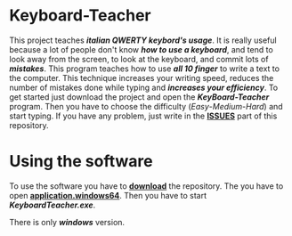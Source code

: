 # Keyboard-Teacher
This project teaches _**italian QWERTY keybord's usage**_. It is really useful because a lot of people don't know __*how to use a keyboard*__, and tend to look away from the screen, to look at the keyboard, and commit lots of **_mistakes_**. This program teaches how to use **_all 10 finger_** to  write a text to the computer. This technique increases your writing speed, reduces the number of mistakes done while typing and **_increases your efficiency_**. To get started just download the project and open the **_KeyBoard-Teacher_** program. Then you have to choose the difficulty (*Easy*-*Medium*-*Hard*) and start typing. If you have any problem, just write in the **[__ISSUES__](https://github.com/Prometal328/Keyboard-Teacher/issues)** part of this repository.

# Using the software
To use the software you have to **[download](https://github.com/Prometal328/Keyboard-Teacher/archive/master.zip)** the repository.
The you have to open **[application.windows64](https://github.com/Prometal328/Keyboard-Teacher/tree/Prometal328-Iteration-Plan-Week-3-patch-1/application.windows64)**.
Then you have to start **_KeyboardTeacher.exe_**.

There is only **_windows_** version.
